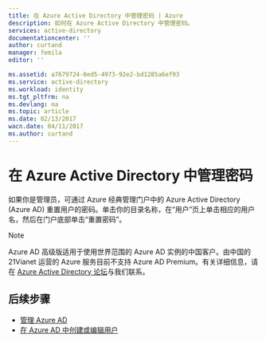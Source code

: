 ```yaml
---
title: 在 Azure Active Directory 中管理密码 | Azure
description: 如何在 Azure Active Directory 中管理密码。
services: active-directory
documentationcenter: ''
author: curtand
manager: femila
editor: ''

ms.assetid: a7679724-0ed5-4973-92e2-bd1285a6ef93
ms.service: active-directory
ms.workload: identity
ms.tgt_pltfrm: na
ms.devlang: na
ms.topic: article
ms.date: 02/13/2017
wacn.date: 04/11/2017
ms.author: curtand
---
```


# 在 Azure Active Directory 中管理密码
如果你是管理员，可通过 Azure 经典管理门户中的 Azure Active Directory (Azure AD) 重置用户的密码。单击你的目录名称，在“用户”页上单击相应的用户名，然后在门户底部单击“重置密码”。

> [!NOTE]
Azure AD 高级版适用于使用世界范围的 Azure AD 实例的中国客户。由中国的 21Vianet 运营的 Azure 服务目前不支持 Azure AD Premium。有关详细信息，请在 [Azure Active Directory 论坛](https://feedback.azure.com/forums/169401-azure-active-directory/)与我们联系。
>
>

## 后续步骤
- [管理 Azure AD](./active-directory-administer.md)
- [在 Azure AD 中创建或编辑用户](./active-directory-create-users.md)

<!---HONumber=Mooncake_0227_2017-->
<!--Update_Description: update meta properties -->